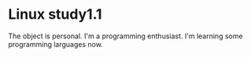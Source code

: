 # Linux study1.1

The object is personal.
I'm a programming enthusiast.
I'm learning some programming larguages now.

